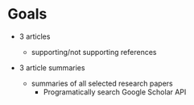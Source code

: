 # Goals

- 3 articles
  - supporting/not supporting references

- 3 article summaries
  - summaries of all selected research papers
    - Programatically search Google Scholar API
